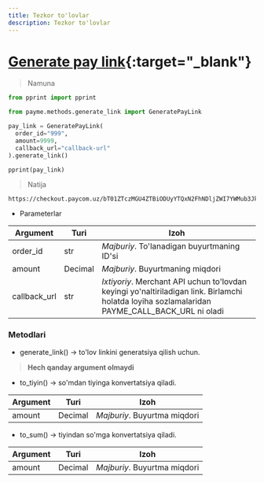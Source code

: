 ```yaml
---
title: Tezkor to'lovlar
description: Tezkor to'lovlar
---
```


# [Generate pay link](https://github.com/PayTechUz/payme-pkg/blob/master/lib/payme/methods/generate_link.py){:target="_blank"}

> Namuna
```python
from pprint import pprint

from payme.methods.generate_link import GeneratePayLink

pay_link = GeneratePayLink(
  order_id="999",
  amount=9999,
  callback_url="callback-url"
).generate_link()

pprint(pay_link)
```
> Natija
```shell
https://checkout.paycom.uz/bT01ZTczMGU4ZTBiODUyYTQxN2FhNDljZWI7YWMub3JkZXItaWQ9OTk5O2E9OTk5OTtjPXlvdXItY2FsbGJhY2stdXJs
```

- Parameterlar

| Argument     | Turi    | Izoh                                                                                                                                           |
|--------------|---------|------------------------------------------------------------------------------------------------------------------------------------------------|
| order_id     | str     | _Majburiy_. To'lanadigan buyurtmaning ID'si                                                                                                    |
| amount       | Decimal | _Majburiy_. Buyurtmaning miqdori                                                                                                               |
| callback_url | str     | _Ixtiyoriy_. Merchant API uchun to'lovdan keyingi yo'naltiriladigan link. Birlamchi holatda loyiha sozlamalaridan PAYME_CALL_BACK_URL ni oladi |

### Metodlari
- generate_link() -> to'lov linkini generatsiya qilish uchun.
> **Hech qanday argument olmaydi**

- to_tiyin() -> so'mdan tiyinga konvertatsiya qiladi.

| Argument | Turi    | Izoh                         |
|----------|---------|------------------------------|
| amount   | Decimal | _Majburiy_. Buyurtma miqdori |

- to_sum() -> tiyindan so'mga konvertatsiya qiladi.

| Argument | Turi    | Izoh                         |
|----------|---------|------------------------------|
| amount   | Decimal | _Majburiy_. Buyurtma miqdori |
